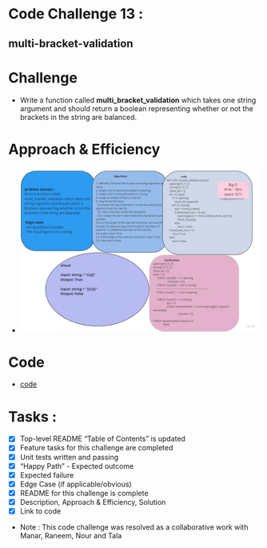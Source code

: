 # Code Challenge 13 :
## multi-bracket-validation

# Challenge
* Write a function called **multi_bracket_validation** which takes one string argument and should return a boolean representing whether or not the brackets in the string are balanced.

# Approach & Efficiency
* ![image](../../assets/multi_bracket_validation.jpg)


# Code
* [code](multi_bracket_validation.py)

# Tasks :
- [x] Top-level README “Table of Contents” is updated
- [x] Feature tasks for this challenge are completed
- [x] Unit tests written and passing
- [x] “Happy Path” - Expected outcome
- [x] Expected failure
- [x] Edge Case (if applicable/obvious)
- [x] README for this challenge is complete
- [x] Description, Approach & Efficiency, Solution
- [x] Link to code

* Note : This code challenge was resolved as a collaborative work with Manar, Raneem, Nour and Tala
